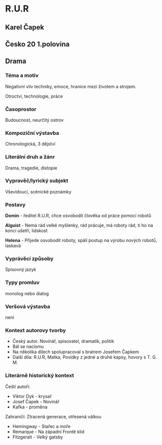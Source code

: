 # R.U.R
## Karel Čapek
## Česko 20 1.polovina
## Drama

### Téma a motiv
Negativní vliv techniky, emoce, hranice mezi životem a strojem. 

Otroctví, technologie, práce 
### Časoprostor
Budoucnost, neurčitý ostrov
### Kompoziční výstavba
Chronologická, 3 dějství
### Literální druh a žánr
Drama, tragedie, distopie
### Vypravěč/lyrický subjekt
Vševidoucí, scénické poznámky
### Postavy
**Domin** - ředitel R.U.R, chce osvobodit člověka od práce pomocí robotů

**Alguist** - Nemá rád velké myšlenky, rád prácuje, má roboty rád, ti ho na konci ušetří, lidskost

**Helena** - Přijede osvobodit roboty, spálí postup na výrobu nových robotů, laskavá
### Vyprávěcí způsoby
Spisovný jazyk
### Typy promluv
monolog nebo dialog
### Veršová výstavba
neni
### Kontext autorovy tvorby
* Český autor. Novinář, spisovatel, dramatik, politik
* Bál se nacismu
* Na několika dílech spolupracoval s bratrem Josefem Čapkem
* Další díla: R.U.R, Matka, Povídky z jedné a druhé kapsy, hovory s T. G. M.
### Literárně historický kontext
Čeští autoři:
* Viktor Dyk - krysař
* Josef Čapek - Novinář
* Kafka - proměna

Zahraničí: Ztracená generace, otřesená válkou
* Hemingway - Stařec a moře
* Remarque - Na západní Frontě klid
* Fitzgeralt - Velký gatsby
